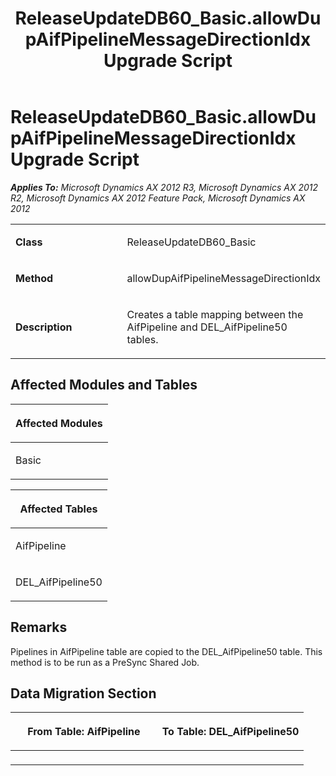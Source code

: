 ﻿---
title: ReleaseUpdateDB60_Basic.allowDupAifPipelineMessageDirectionIdx Upgrade Script
TOCTitle: ReleaseUpdateDB60_Basic.allowDupAifPipelineMessageDirectionIdx Upgrade Script
ms:assetid: 291c204f-668c-c602-7567-918674286c8c
ms:mtpsurl: https://msdn.microsoft.com/en-us/library/JJ735885(v=AX.60)
ms:contentKeyID: 49707303
ms.date: 05/18/2015
mtps_version: v=AX.60
---

# ReleaseUpdateDB60\_Basic.allowDupAifPipelineMessageDirectionIdx Upgrade Script 


_**Applies To:** Microsoft Dynamics AX 2012 R3, Microsoft Dynamics AX 2012 R2, Microsoft Dynamics AX 2012 Feature Pack, Microsoft Dynamics AX 2012_

<table>
<colgroup>
<col style="width: 50%" />
<col style="width: 50%" />
</colgroup>
<tbody>
<tr class="odd">
<td><p><strong>Class</strong></p></td>
<td><p>ReleaseUpdateDB60_Basic</p></td>
</tr>
<tr class="even">
<td><p><strong>Method</strong></p></td>
<td><p>allowDupAifPipelineMessageDirectionIdx</p></td>
</tr>
<tr class="odd">
<td><p><strong>Description</strong></p></td>
<td><p>Creates a table mapping between the AifPipeline and DEL_AifPipeline50 tables.</p></td>
</tr>
</tbody>
</table>


## Affected Modules and Tables

<table>
<colgroup>
<col style="width: 100%" />
</colgroup>
<thead>
<tr class="header">
<th><p>Affected Modules</p></th>
</tr>
</thead>
<tbody>
<tr class="odd">
<td><p>Basic</p></td>
</tr>
</tbody>
</table>


<table>
<colgroup>
<col style="width: 100%" />
</colgroup>
<thead>
<tr class="header">
<th><p>Affected Tables</p></th>
</tr>
</thead>
<tbody>
<tr class="odd">
<td><p>AifPipeline</p></td>
</tr>
<tr class="even">
<td><p>DEL_AifPipeline50</p></td>
</tr>
</tbody>
</table>


## Remarks

Pipelines in AifPipeline table are copied to the DEL\_AifPipeline50 table. This method is to be run as a PreSync Shared Job.

## Data Migration Section

<table>
<colgroup>
<col style="width: 50%" />
<col style="width: 50%" />
</colgroup>
<thead>
<tr class="header">
<th><p>From Table: AifPipeline</p></th>
<th><p>To Table: DEL_AifPipeline50</p></th>
</tr>
</thead>
<tbody>
<tr class="odd">
<td><p></p></td>
<td><p></p></td>
</tr>
</tbody>
</table>

  


